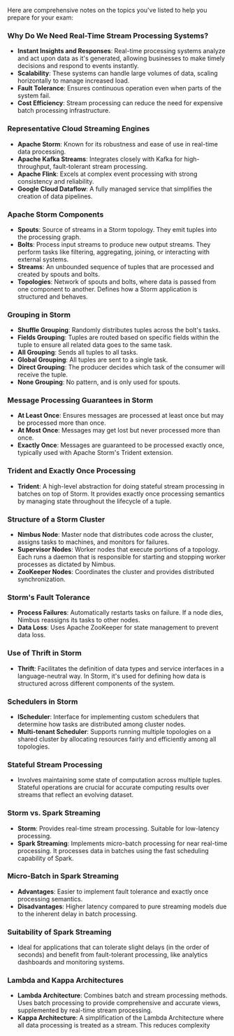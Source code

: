 Here are comprehensive notes on the topics you've listed to help you prepare for your exam:

### Why Do We Need Real-Time Stream Processing Systems?
- **Instant Insights and Responses**: Real-time processing systems analyze and act upon data as it's generated, allowing businesses to make timely decisions and respond to events instantly.
- **Scalability**: These systems can handle large volumes of data, scaling horizontally to manage increased load.
- **Fault Tolerance**: Ensures continuous operation even when parts of the system fail.
- **Cost Efficiency**: Stream processing can reduce the need for expensive batch processing infrastructure.

### Representative Cloud Streaming Engines
- **Apache Storm**: Known for its robustness and ease of use in real-time data processing.
- **Apache Kafka Streams**: Integrates closely with Kafka for high-throughput, fault-tolerant stream processing.
- **Apache Flink**: Excels at complex event processing with strong consistency and reliability.
- **Google Cloud Dataflow**: A fully managed service that simplifies the creation of data pipelines.

### Apache Storm Components
- **Spouts**: Source of streams in a Storm topology. They emit tuples into the processing graph.
- **Bolts**: Process input streams to produce new output streams. They perform tasks like filtering, aggregating, joining, or interacting with external systems.
- **Streams**: An unbounded sequence of tuples that are processed and created by spouts and bolts.
- **Topologies**: Network of spouts and bolts, where data is passed from one component to another. Defines how a Storm application is structured and behaves.

### Grouping in Storm
- **Shuffle Grouping**: Randomly distributes tuples across the bolt's tasks.
- **Fields Grouping**: Tuples are routed based on specific fields within the tuple to ensure all related data goes to the same task.
- **All Grouping**: Sends all tuples to all tasks.
- **Global Grouping**: All tuples are sent to a single task.
- **Direct Grouping**: The producer decides which task of the consumer will receive the tuple.
- **None Grouping**: No pattern, and is only used for spouts.

### Message Processing Guarantees in Storm
- **At Least Once**: Ensures messages are processed at least once but may be processed more than once.
- **At Most Once**: Messages may get lost but never processed more than once.
- **Exactly Once**: Messages are guaranteed to be processed exactly once, typically used with Apache Storm's Trident extension.

### Trident and Exactly Once Processing
- **Trident**: A high-level abstraction for doing stateful stream processing in batches on top of Storm. It provides exactly once processing semantics by managing state throughout the lifecycle of a tuple.

### Structure of a Storm Cluster
- **Nimbus Node**: Master node that distributes code across the cluster, assigns tasks to machines, and monitors for failures.
- **Supervisor Nodes**: Worker nodes that execute portions of a topology. Each runs a daemon that is responsible for starting and stopping worker processes as dictated by Nimbus.
- **ZooKeeper Nodes**: Coordinates the cluster and provides distributed synchronization.

### Storm's Fault Tolerance
- **Process Failures**: Automatically restarts tasks on failure. If a node dies, Nimbus reassigns its tasks to other nodes.
- **Data Loss**: Uses Apache ZooKeeper for state management to prevent data loss.

### Use of Thrift in Storm
- **Thrift**: Facilitates the definition of data types and service interfaces in a language-neutral way. In Storm, it's used for defining how data is structured across different components of the system.

### Schedulers in Storm
- **IScheduler**: Interface for implementing custom schedulers that determine how tasks are distributed among cluster nodes.
- **Multi-tenant Scheduler**: Supports running multiple topologies on a shared cluster by allocating resources fairly and efficiently among all topologies.

### Stateful Stream Processing
- Involves maintaining some state of computation across multiple tuples. Stateful operations are crucial for accurate computing results over streams that reflect an evolving dataset.

### Storm vs. Spark Streaming
- **Storm**: Provides real-time stream processing. Suitable for low-latency processing.
- **Spark Streaming**: Implements micro-batch processing for near real-time processing. It processes data in batches using the fast scheduling capability of Spark.

### Micro-Batch in Spark Streaming
- **Advantages**: Easier to implement fault tolerance and exactly once processing semantics.
- **Disadvantages**: Higher latency compared to pure streaming models due to the inherent delay in batch processing.

### Suitability of Spark Streaming
- Ideal for applications that can tolerate slight delays (in the order of seconds) and benefit from fault-tolerant processing, like analytics dashboards and monitoring systems.

### Lambda and Kappa Architectures
- **Lambda Architecture**: Combines batch and stream processing methods. Uses batch processing to provide comprehensive and accurate views, supplemented by real-time stream processing.
- **Kappa Architecture**: A simplification of the Lambda Architecture where all data processing is treated as a stream. This reduces complexity